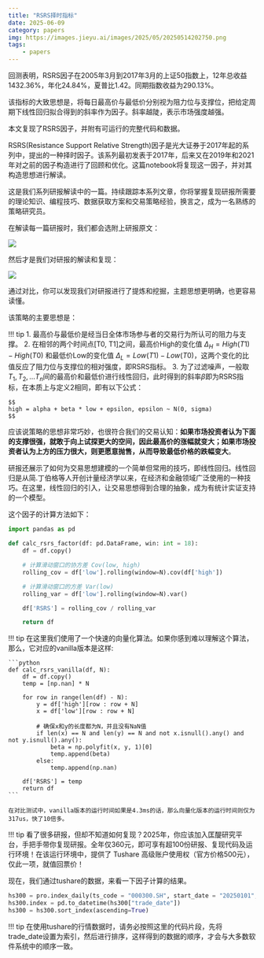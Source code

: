 ```yaml
---
title: "RSRS择时指标"
date: 2025-06-09
category: papers
img: https://images.jieyu.ai/images/2025/05/20250514202750.png
tags: 
    - papers
---
```


回测表明，RSRS因子在2005年3月到2017年3月的上证50指数上，12年总收益1432.36%，年化24.84%，夏普比1.42。同期指数收益为290.13%。

该指标的大致思想是，将每日最高价与最低价分别视为阻力位与支撑位，把给定周期下线性回归拟合得到的斜率作为因子。斜率越陡，表示市场强度越强。

本文复现了RSRS因子，并附有可运行的完整代码和数据。

<!--more-->

RSRS(Resistance Support Relative Strength)因子是光大证券于2017年起的系列中，提出的一种择时因子。该系列最初发表于2017年，后来又在2019年和2021年对之前的因子构造进行了回顾和优化。这篇notebook将复现这一因子，并对其构造思想进行解读。

这是我们系列研报解读中的一篇。持续跟踪本系列文章，你将掌握复现研报所需要的理论知识、编程技巧、数据获取方案和交易策略经验，换言之，成为一名熟练的策略研究员。

在解读每一篇研报时，我们都会选附上研报原文：

![](https://images.jieyu.ai/images/2025/05/pdf.jpg)

然后才是我们对研报的解读和复现：

![](https://images.jieyu.ai/images/2025/05/rsrs.jpg)

通过对比，你可以发现我们对研报进行了提炼和挖掘，主题思想更明确，也更容易读懂。

该策略的主要思想是：

!!! tip
    1. 最高价与最低价是经当日全体市场参与者的交易行为所认可的阻力与支撑。
    2. 在相邻的两个时间点[T0, T1]之间，最高价High的变化值 $\Delta_H = High(T1) - High(T0)$ 和最低价Low的变化值 $\Delta_L = Low(T1) - Low(T0)$，这两个变化的比值反应了阻力位与支撑位的相对强度，即RSRS指标。
    3. 为了过滤噪声，一般取$T_1, T_2, ...T_n$间的最高价和最低价进行线性回归，此时得到的斜率$\beta$即为RSRS指标，在本质上与定义2相同，即有以下公式：<br>

    $$
    high = alpha + beta * low + epsilon, epsilon ~ N(0, sigma)
    $$


应该说策略的思想非常巧妙，也很符合我们的交易认知：**如果市场投资者认为下面的支撑很强，就敢于向上试探更大的空间，因此最高价的涨幅就变大；如果市场投资者认为上方的压力很大，则更愿意抛售，从而导致最低价格的跌幅变大**。

研报还展示了如何为交易思想建模的一个简单但常用的技巧，即线性回归。线性回归是从简.丁伯格等人开创计量经济学以来，在经济和金融领域广泛使用的一种技巧。在这里，线性回归的引入，让交易思想得到合理的抽象，成为有统计实证支持的一个模型。

这个因子的计算方法如下：

```python
import pandas as pd

def calc_rsrs_factor(df: pd.DataFrame, win: int = 18):
    df = df.copy()

    # 计算滑动窗口的协方差 Cov(low, high)
    rolling_cov = df['low'].rolling(window=N).cov(df['high'])

    # 计算滑动窗口的方差 Var(low)
    rolling_var = df['low'].rolling(window=N).var()

    df['RSRS'] = rolling_cov / rolling_var

    return df
```


!!! tip
    在这里我们使用了一个快速的向量化算法。如果你感到难以理解这个算法，那么，它对应的vanilla版本是这样:

    ```python
    def calc_rsrs_vanilla(df, N):
        df = df.copy()
        temp = [np.nan] * N

        for row in range(len(df) - N):
            y = df['high'][row : row + N]
            x = df['low'][row : row + N]

            # 确保x和y的长度都为N，并且没有NaN值
            if len(x) == N and len(y) == N and not x.isnull().any() and not y.isnull().any():
                beta = np.polyfit(x, y, 1)[0]
                temp.append(beta)
            else:
                temp.append(np.nan)

        df['RSRS'] = temp
        return df
    ```
    
    在对比测试中，vanilla版本的运行时间如果是4.3ms的话，那么向量化版本的运行时间则仅为317us，快了10倍多。


<!-- BEGIN IPYNB STRIPOUT -->
!!! tip
    看了很多研报，但却不知道如何复现？2025年，你应该加入匡醍研究平台，手把手带你复现研报。全年仅360元，即可享有超100份研报、复现代码及运行环境！在该运行环境中，提供了 Tushare 高级账户使用权（官方价格500元），仅此一项，就值回票价！
<!-- END IPYNB STRIPOUT -->

现在，我们通过tushare的数据，来看一下因子计算的结果。

```python
hs300 = pro.index_daily(ts_code = "000300.SH", start_date = "20250101", end_date = "20250601")
hs300.index = pd.to_datetime(hs300["trade_date"])
hs300 = hs300.sort_index(ascending=True)
```

!!! tip
    在使用tushare的行情数据时，请务必按照这里的代码片段，先将trade_date设置为索引，然后进行排序，这样得到的数据的顺序，才会与大多数软件系统中的顺序一致。
